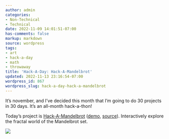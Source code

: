 ```yaml
---
author: admin
categories:
- Non-Technical
- Technical
date: 2022-11-09 14:01:51-07:00
has-comments: false
markup: markdown
source: wordpress
tags:
- art
- hack-a-day
- math
- throwaway
title: 'Hack-A-Day: Hack-A-Mandelbrot'
updated: 2022-11-13 23:16:54-07:00
wordpress_id: 867
wordpress_slug: hack-a-day-hack-a-mandelbrot
---
```

It’s november, and I’ve decided this month that I’m going to do 30 projects in 30 days. It’s an all-month hack-a-thon!

Today’s project is [Hack-A-Mandelbrot](https://tilde.za3k.com/hackaday/mandelbrot/) ([demo](https://tilde.za3k.com/hackaday/mandelbrot/), [source](https://github.com/za3k/day09_mandelbrot)). Interactively explore the fractal world of the Mandelbrot set.

[![](../wp-content/uploads/2022/11/screenshot-8.png)](https://tilde.za3k.com/hackaday/mandelbrot/)

